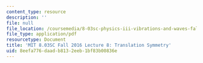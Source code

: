 ```yaml
---
content_type: resource
description: ''
file: null
file_location: /coursemedia/8-03sc-physics-iii-vibrations-and-waves-fall-2016/8eefa776daadb8132eeb1bf83b00836e_MIT8_03SCF16_hw_Lec8.pdf
file_type: application/pdf
resourcetype: Document
title: 'MIT 8.03SC Fall 2016 Lecture 8: Translation Symmetry'
uid: 8eefa776-daad-b813-2eeb-1bf83b00836e
---
```

